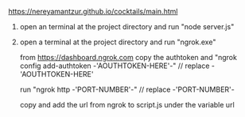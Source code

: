 https://nereyamantzur.github.io/cocktails/main.html

1. open an terminal at the project directory and run "node server.js"

2.  open a terminal at the project directory and run "ngrok.exe"

    from https://dashboard.ngrok.com copy the authtoken and "ngrok config add-authtoken -'AOUTHTOKEN-HERE'-"
    // replace -'AOUTHTOKEN-HERE'

    run "ngrok http -'PORT-NUMBER'-"
    // replace -'PORT-NUMBER'- 
    
    copy and add the url from ngrok to script.js under the variable url

